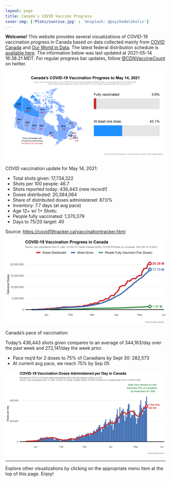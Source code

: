 ```yaml
---
layout: page
title: Canada's COVID Vaccine Progress
cover-img: ['Plots/sunrise.jpg' : 'Unsplash: @psychedelaholic']
---
```

**Welcome!** This website provides several visualizations of COVID-19
vaccination progress in Canada based on data collected mainly from
[COVID Canada](https://covid19tracker.ca/vaccinationtracker.html) and
[Our World in Data](https://ourworldindata.org/covid-vaccinations). The
latest federal distribution schedule is [available
here](https://www.canada.ca/en/public-health/services/diseases/2019-novel-coronavirus-infection/prevention-risks/covid-19-vaccine-treatment/vaccine-rollout.html).
The information below was last updated at 2021-05-14 16:38:21 MDT. For
regular progress bar updates, follow
<a href="https://twitter.com/CDNVaccineCount" class="uri">@CDNVaccineCount</a>
on twitter.

![](Plots/plot_main.png)

COVID vaccination update for May 14, 2021:

-   Total shots given: 17,734,322
-   Shots per 100 people: 46.7
-   Shots reported today: 436,443 (new record!)
-   Doses distributed: 20,384,064
-   Share of distributed doses administered: 87.0%
-   Inventory: 7.7 days (at avg pace)
-   Age 12+ w/ 1+ Shots:
-   People fully vaccinated: 1,370,379
-   Days to 75/20 target: 40

Source:
<a href="https://covid19tracker.ca/vaccinationtracker.html" class="uri">https://covid19tracker.ca/vaccinationtracker.html</a>

![](Plots/plot_total.png)

Canada’s pace of vaccination:

Today’s 436,443 shots given compares to an average of 344,163/day over
the past week and 272,141/day the week prior.

-   Pace req’d for 2 doses to 75% of Canadians by Sept 30: 282,573
-   At current avg pace, we reach 75% by Sep 05

![](Plots/pace_national.png)

------------------------------------------------------------------------

Explore other visualizations by clicking on the appropriate menu item at
the top of this page. Enjoy!
